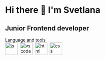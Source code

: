 <div aling="center">
  <h1>Hi there 👋 I'm Svetlana</h1>
  <h2>Junior Frontend developer</h2>
</div>

<div>
  Language and tools <br>
  <img src="https://cdn.jsdelivr.net/gh/devicons/devicon/icons/javascript/javascript-original.svg" title='js' width='40'      height='40'/>&nbsp
  <img src="https://cdn.jsdelivr.net/gh/devicons/devicon/icons/vscode/vscode-original.svg" title='vscode'width='40' height='40'/>&nbsp
  <img src="https://cdn.jsdelivr.net/gh/devicons/devicon/icons/html5/html5-original.svg" title='html' width='40' height='40'/>&nbsp
  <img src="https://cdn.jsdelivr.net/gh/devicons/devicon/icons/css3/css3-original.svg" title='css' width='40' height='40'/>&nbsp
  

<div/>

<!--
**ArtSoulSpace/ArtSoulSpace** is a ✨ _special_ ✨ repository because its `README.md` (this file) appears on your GitHub profile.

Here are some ideas to get you started:

- 🔭 I’m currently working on ...
- 🌱 I’m currently learning ...
- 👯 I’m looking to collaborate on ...
- 🤔 I’m looking for help with ...
- 💬 Ask me about ...
- 📫 How to reach me: ...
- 😄 Pronouns: ...
- ⚡ Fun fact: ...
-->
